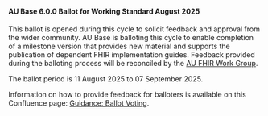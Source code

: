 <div class="note-to-balloters" markdown="1">

#### AU Base 6.0.0 Ballot for Working Standard August 2025

This ballot is opened during this cycle to solicit feedback and approval from the wider community. AU Base is balloting this cycle to enable completion of a milestone version that provides new material and supports the publication of dependent FHIR implementation guides. Feedback provided during the balloting process will be reconciled by the [AU FHIR Work Group](https://confluence.hl7.org/display/HAFWG).

The ballot period is 11 August 2025 to 07 September 2025.

Information on how to provide feedback for balloters is available on this Confluence page: [Guidance: Ballot Voting](https://confluence.hl7.org/x/HgV0DQ).
  
</div><!-- note-to-balloters -->